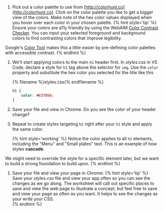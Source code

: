 1. Pick out a color palette to use from [http://colorhunt.co](http://colorhunt.co). Click on the color palette you like to get a bigger view of the colors. Make note of the hex color values displayed when you hover over each color in your chosen palette. 
    {% hint style='tip' %}
Ensure your colors are a11y friendly by using the WebAIM [Color Contrast Checker](https://webaim.org/resources/contrastchecker/). You can input your selected foreground and background colors to find contrasting colors that improve legibility.

Google's [Color Tool](https://material.io/color/) makes this a little easier by pre-defining color palettes with accessible contrast.
    {% endhint %}

1. We'll start applying colors to the main `h1` header first. In _styles.css_ in VS Code, declare a style for `h1` tag above the selector for `img`. Use the `color` property and substitute the hex color you selected for the title like this
    
    {% filename %}styles.css{% endfilename %}
    ```css
    h1 {
        color: #637056;
    }
    ```

1. Save your file and view in Chrome. Do you see the color of your header change? 

1. Repeat to create styles targeting `h2` right after your `h1` style and apply the same color. 

    {% hint style='working' %}
Notice the color applies to all `h2` elements, including the "Menu" and "Small plates" text. This is an example of how styles **cascade**. 

We might need to override the style for a specific element later, but we want to build a strong foundation to build upon.
    {% endhint %}

1. Save your file and view your page in Chrome.
    {% hint style='tip' %}
Save your _styles.css_ file and view your app often so you can see the changes as we go along. The worksheet will call out specific places to save and view the web page to illustrate a concept, but feel free to save and view your page as often as you want. It helps to see the changes as your write your CSS.   
    {% endhint %}
